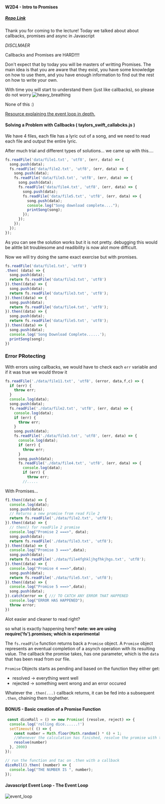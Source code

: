 #### W2D4 - Intro to Promises

##### [Repo Link](https://github.com/vasiliy-klimkin/lhl-lectures/tree/master/w02d04-promises)

Thank you for coming to the lecture! Today we talked about about callbacks, promises and async in Javascript

*DISCLMAER*

Callbacks and Promises are HARD!!!!

Don't expect that by today you will be masters of writting Promises. The main idea is that you are aware that they exist, you have some knowledge on how to use them, and you have enough information to find out the rest on how to write your own.

With time you will start to understand them (just like callbacks), so please do not worry
![heavy_breathing](https://i.imgur.com/KWl6pqT.jpg)

None of this :)

[Resource explaining the event loop in depth.](https://medium.com/front-end-weekly/javascript-event-loop-explained-4cd26af121d4)


#### Solving a Problem with Callbacks ( taylors_swift_callabcks.js )
We have 4 files, each file has a lyric out of a song, and we need to read each file and output the entire lyric.

After much trial and different types of solutions... we came up with this....

```js
fs.readFile('data/file1.txt', 'utf8', (err, data) => {
  song.push(data);
  fs.readFile('data/file2.txt', 'utf8', (err, data) => {
    song.push(data);
    fs.readFile('data/file3.txt', 'utf8', (err, data) => {
      song.push(data);
      fs.readFile('data/file4.txt', 'utf8', (err, data) => {
        song.push(data);
        fs.readFile('data/file5.txt', 'utf8', (err, data) => {
          song.push(data);
          console.log("Song download complete....");
          printSong(song);
        });
      });
    });
  });
});
```

As you can see the solution works but it is not pretty. debugging this would be alittle bit troublesome and readibility is now alot more difficult.

Now we will try doing the same exact exercise but with promises.

```js
fs.readFile('data/file1.txt', 'utf8')
.then( (data) => {
  song.push(data);
  return fs.readFile('data/file2.txt', 'utf8')
}).then((data) => {
  song.push(data);
  return fs.readFile('data/file3.txt', 'utf8');
}).then((data) => {
  song.push(data);
  return fs.readFile('data/file4.txt', 'utf8');
}).then((data) => {
  song.push(data);
  return fs.readFile('data/file5.txt', 'utf8');
}).then((data) => {
  song.push(data);
  console.log('Song Download Complete......');
  printSong(song);
})
```
### Error PRotecting

With errors using callbacks, we would have to check each `err` variable and if it was true we would throw it

```js
fs.readFile('./data/file11.txt', 'utf8', (error, data,f,c) => {
  if (err) {
    throw err;
  }
  console.log(data);
  song.push(data);
  fs.readFile('./data/file2.txt', 'utf8', (err, data) => {
    console.log(data);
    if (err) {
      throw err;
    }
    song.push(data);
    fs.readFile('./data/file3.txt', 'utf8', (err, data) => {
      console.log(data);
      if (err) {
        throw err;
      }
      song.push(data);
      fs.readFile('./data/file4.txt', 'utf8', (err, data) => {
        console.log(data);
        if (err) {
          throw err;
        //.....
```

With Promises...

```js
f1.then((data) => {
  console.log(data);
  song.push(data);
  // Returns a new promise from read File 2
  return fs.readFile('./data/file2.txt', 'utf8');
}).then((data) => {
  // then() for readFile 2 promise
  console.log("Promise 2 ===>", data);
  song.push(data);
  return fs.readFile('./data/file3.txt', 'utf8');
}).then((data) => {
  console.log("Promise 3 ===>",data);
  song.push(data);
  return fs.readFile('./data/file4fghkljhgfhkjhgs.txt', 'utf8');
}).then((data) => {
  console.log("Promise 4 ===>",data);
  song.push(data);
  return fs.readFile('./data/file5.txt', 'utf8');
}).then((data) => {
  console.log("Promise 5 ===>",data);
  song.push(data);
}).catch(error => { /// TO CATCH ANY ERROR THAT HAPPENED
  console.log("ERROR HAS HAPPENED");
  throw error;
})
```



Alot easier and cleaner to read right?

so what is exactly happening here?
**note: we are using require('fs').promises; which is experimental**

The `fs.readFile` function returns back a `Promise` object. A `Promise` object represents an eventual completion of a asynch operation with its resulting value. The callback the promise takes, has one parameter, which is the `data` that has been read from our file.

`Promise` Objects starts as pending and based on the function they either get:

 - resolved -> everything went well
 - rejected -> something went wrong and an error occured

 Whatever the `.then(...)` callback returns, it can be fed into a subsequent `.then`, chaining them toghether.

 #### BONUS - Basic creation of a Promise Function

```js
 const diceRoll = () => new Promise( (resolve, reject) => {
  console.log('rolling dice......!')
  setTimeout( () => {
    const number = Math.floor(Math.random() * 6) + 1;
    //Whenever the calculation has finished, resolve the promise with the value
    resolve(number)
  }, 2000)
});

// run the function and tac on .then with a callback
diceRoll().then( (number) => {
  console.log("THE NUMBER IS ", number);
});
```



#### Javascript Event Loop - The Event Loop

![event_loop](https://user.oc-static.com/upload/2018/12/06/15440890869914_event-loop.jpg)
